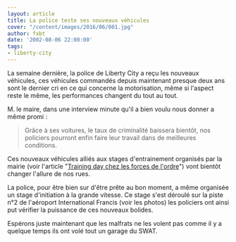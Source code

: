 ```yaml
---
layout: article
title: La police teste ses nouveaux véhicules
cover: "/content/images/2016/06/001.jpg"
author: fxbt
date: '2002-08-06 22:00:00'
tags:
- liberty-city
---
```


La semaine dernière, la police de Liberty City a reçu les nouveaux véhicules, ces véhicules commandés depuis maintenant presque deux ans sont le dernier cri en ce qui concerne la motorisation, même si l'aspect reste le même, les performances changent du tout au tout.

M. le maire, dans une interview minute qu'il a bien voulu nous donner a même promi :

> Grâce à ses voitures, le taux de criminalité baissera bientôt, nos policiers pourront enfin faire leur travail dans de meilleures conditions.

Ces nouveaux véhicules alliés aux stages d'entrainement organisés par la mairie (voir l'article "[Training day chez les forces de l'ordre](  /2002/06/14/training-day-chez-les-forces-de-lordre/)") vont bientôt changer l'allure de nos rues.

La police, pour être bien sur d'être prête au bon moment, a même organisée un stage d'initiation à la grande vitesse. Ce stage s'est déroulé sur la piste n°2 de l'aéroport International Francis (voir les photos) les policiers ont ainsi put vérifier la puissance de ces nouveaux bolides.

Espérons juste maintenant que les malfrats ne les volent pas comme il y a quelque temps ils ont volé tout un garage du SWAT.

<!--kg-card-end: markdown-->

